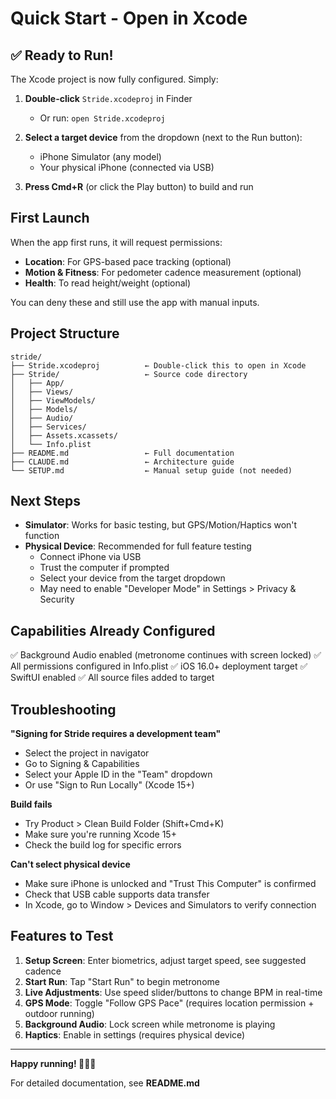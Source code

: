 # Quick Start - Open in Xcode

## ✅ Ready to Run!

The Xcode project is now fully configured. Simply:

1. **Double-click** `Stride.xcodeproj` in Finder
   - Or run: `open Stride.xcodeproj`

2. **Select a target device** from the dropdown (next to the Run button):
   - iPhone Simulator (any model)
   - Your physical iPhone (connected via USB)

3. **Press Cmd+R** (or click the Play button) to build and run

## First Launch

When the app first runs, it will request permissions:
- **Location**: For GPS-based pace tracking (optional)
- **Motion & Fitness**: For pedometer cadence measurement (optional)
- **Health**: To read height/weight (optional)

You can deny these and still use the app with manual inputs.

## Project Structure

```
stride/
├── Stride.xcodeproj          ← Double-click this to open in Xcode
├── Stride/                   ← Source code directory
│   ├── App/
│   ├── Views/
│   ├── ViewModels/
│   ├── Models/
│   ├── Audio/
│   ├── Services/
│   ├── Assets.xcassets/
│   └── Info.plist
├── README.md                 ← Full documentation
├── CLAUDE.md                 ← Architecture guide
└── SETUP.md                  ← Manual setup guide (not needed)
```

## Next Steps

- **Simulator**: Works for basic testing, but GPS/Motion/Haptics won't function
- **Physical Device**: Recommended for full feature testing
  - Connect iPhone via USB
  - Trust the computer if prompted
  - Select your device from the target dropdown
  - May need to enable "Developer Mode" in Settings > Privacy & Security

## Capabilities Already Configured

✅ Background Audio enabled (metronome continues with screen locked)
✅ All permissions configured in Info.plist
✅ iOS 16.0+ deployment target
✅ SwiftUI enabled
✅ All source files added to target

## Troubleshooting

**"Signing for Stride requires a development team"**
- Select the project in navigator
- Go to Signing & Capabilities
- Select your Apple ID in the "Team" dropdown
- Or use "Sign to Run Locally" (Xcode 15+)

**Build fails**
- Try Product > Clean Build Folder (Shift+Cmd+K)
- Make sure you're running Xcode 15+
- Check the build log for specific errors

**Can't select physical device**
- Make sure iPhone is unlocked and "Trust This Computer" is confirmed
- Check that USB cable supports data transfer
- In Xcode, go to Window > Devices and Simulators to verify connection

## Features to Test

1. **Setup Screen**: Enter biometrics, adjust target speed, see suggested cadence
2. **Start Run**: Tap "Start Run" to begin metronome
3. **Live Adjustments**: Use speed slider/buttons to change BPM in real-time
4. **GPS Mode**: Toggle "Follow GPS Pace" (requires location permission + outdoor running)
5. **Background Audio**: Lock screen while metronome is playing
6. **Haptics**: Enable in settings (requires physical device)

---

**Happy running! 🏃‍♂️🎵**

For detailed documentation, see **README.md**
